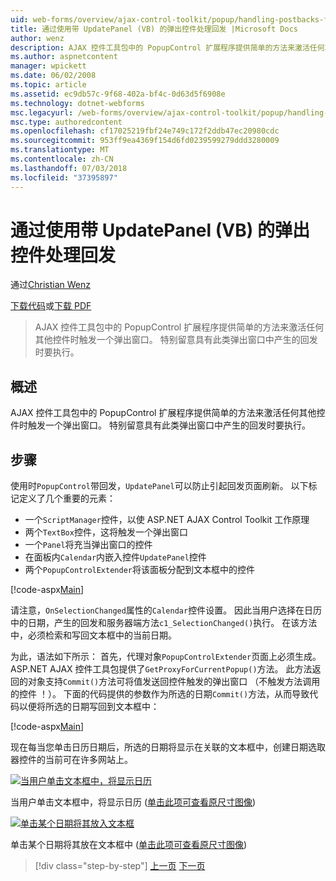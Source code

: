 ```yaml
---
uid: web-forms/overview/ajax-control-toolkit/popup/handling-postbacks-from-a-popup-control-with-an-updatepanel-vb
title: 通过使用带 UpdatePanel (VB) 的弹出控件处理回发 |Microsoft Docs
author: wenz
description: AJAX 控件工具包中的 PopupControl 扩展程序提供简单的方法来激活任何其他控件时触发一个弹出窗口。 特别注意必须为其拍摄...
ms.author: aspnetcontent
manager: wpickett
ms.date: 06/02/2008
ms.topic: article
ms.assetid: ec9db57c-9f68-402a-bf4c-0d63d5f6908e
ms.technology: dotnet-webforms
msc.legacyurl: /web-forms/overview/ajax-control-toolkit/popup/handling-postbacks-from-a-popup-control-with-an-updatepanel-vb
msc.type: authoredcontent
ms.openlocfilehash: cf17025219fbf24e749c172f2ddb47ec20980cdc
ms.sourcegitcommit: 953ff9ea4369f154d6fd0239599279ddd3280009
ms.translationtype: MT
ms.contentlocale: zh-CN
ms.lasthandoff: 07/03/2018
ms.locfileid: "37395897"
---
```

<a name="handling-postbacks-from-a-popup-control-with-an-updatepanel-vb"></a>通过使用带 UpdatePanel (VB) 的弹出控件处理回发
====================
通过[Christian Wenz](https://github.com/wenz)

[下载代码](http://download.microsoft.com/download/9/3/f/93f8daea-bebd-4821-833b-95205389c7d0/PopupControl2.vb.zip)或[下载 PDF](http://download.microsoft.com/download/2/d/c/2dc10e34-6983-41d4-9c08-f78f5387d32b/popupcontrol2VB.pdf)

> AJAX 控件工具包中的 PopupControl 扩展程序提供简单的方法来激活任何其他控件时触发一个弹出窗口。 特别留意具有此类弹出窗口中产生的回发时要执行。


## <a name="overview"></a>概述

AJAX 控件工具包中的 PopupControl 扩展程序提供简单的方法来激活任何其他控件时触发一个弹出窗口。 特别留意具有此类弹出窗口中产生的回发时要执行。

## <a name="steps"></a>步骤

使用时`PopupControl`带回发，`UpdatePanel`可以防止引起回发页面刷新。 以下标记定义了几个重要的元素：

- 一个`ScriptManager`控件，以使 ASP.NET AJAX Control Toolkit 工作原理
- 两个`TextBox`控件，这将触发一个弹出窗口
- 一个`Panel`将充当弹出窗口的控件
- 在面板内`Calendar`内嵌入控件`UpdatePanel`控件
- 两个`PopupControlExtender`将该面板分配到文本框中的控件

[!code-aspx[Main](handling-postbacks-from-a-popup-control-with-an-updatepanel-vb/samples/sample1.aspx)]

请注意，`OnSelectionChanged`属性的`Calendar`控件设置。 因此当用户选择在日历中的日期，产生的回发和服务器端方法`c1_SelectionChanged()`执行。 在该方法中，必须检索和写回文本框中的当前日期。

为此，语法如下所示： 首先，代理对象`PopupControlExtender`页面上必须生成。 ASP.NET AJAX 控件工具包提供了`GetProxyForCurrentPopup()`方法。 此方法返回的对象支持`Commit()`方法可将值发送回控件触发的弹出窗口 （不触发方法调用的控件 ！）。 下面的代码提供的参数作为所选的日期`Commit()`方法，从而导致代码以便将所选的日期写回到文本框中：

[!code-aspx[Main](handling-postbacks-from-a-popup-control-with-an-updatepanel-vb/samples/sample2.aspx)]

现在每当您单击日历日期后，所选的日期将显示在关联的文本框中，创建日期选取器控件的当前可在许多网站上。


[![当用户单击文本框中，将显示日历](handling-postbacks-from-a-popup-control-with-an-updatepanel-vb/_static/image2.png)](handling-postbacks-from-a-popup-control-with-an-updatepanel-vb/_static/image1.png)

当用户单击文本框中，将显示日历 ([单击此项可查看原尺寸图像](handling-postbacks-from-a-popup-control-with-an-updatepanel-vb/_static/image3.png))


[![单击某个日期将其放入文本框](handling-postbacks-from-a-popup-control-with-an-updatepanel-vb/_static/image5.png)](handling-postbacks-from-a-popup-control-with-an-updatepanel-vb/_static/image4.png)

单击某个日期将其放在文本框中 ([单击此项可查看原尺寸图像](handling-postbacks-from-a-popup-control-with-an-updatepanel-vb/_static/image6.png))

> [!div class="step-by-step"]
> [上一页](using-multiple-popup-controls-vb.md)
> [下一页](handling-postbacks-from-a-popup-control-without-an-updatepanel-vb.md)
